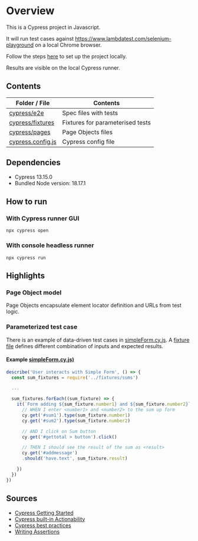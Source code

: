 # Overview

This is a Cypress project in Javascript.

It will run test cases against https://www.lambdatest.com/selenium-playground on a local Chrome browser.

Follow the steps [here](https://docs.cypress.io/guides/getting-started/installing-cypress) to set up the project locally.

Results are visible on the local Cypress runner.


## Contents


| **Folder / File**                                                                                                          | **Contents**                                                   |
|----------------------------------------------------------------------------------------------------------------------------|----------------------------------------------------------------|
| [cypress/e2e](cypress/e2e)                             | Spec files with tests                           |
| [cypress/fixtures](cypress/fixtures)                             | Fixtures for parameterised tests                           |
| [cypress/pages](cypress/pages)                             | Page Objects files                          |
| [cypress.config.js](cypress.config.js)                 | Cypress config file               |


## Dependencies

- Cypress 13.15.0
- Bundled Node version: 18.17.1

## How to run
### With Cypress runner GUI
`npx cypress open`

### With console headless runner
`npx cypress run`

## Highlights

### Page Object model
Page Objects encapsulate element locator definition and URLs from test logic.

### Parameterized test case
There is an example of data-driven test cases in [simpleForm.cy.js](cypress/e2e/simpleForm.cy.js). A [fixture file](cypress/fixtures/sums.json) defines different combination of inputs and expected results.

#### Example [simpleForm.cy.js)](cypress/e2e/simpleForm.cy.js)
```javascript
describe('User interacts with Simple Form', () => {
  const sum_fixtures = require('../fixtures/sums')

  ...

  sum_fixtures.forEach((sum_fixture) => {
    it(`Form adding ${sum_fixture.number1} and ${sum_fixture.number2}`, () => {
      // WHEN I enter <number1> and <number2> to the sum up form
      cy.get('#sum1').type(sum_fixture.number1)
      cy.get('#sum2').type(sum_fixture.number2)

      // AND I click on Sum button
      cy.get('#gettotal > button').click()

      // THEN I should see the result of the sum as <result>
      cy.get('#addmessage')
      .should('have.text', sum_fixture.result)

    })
  })
})
```



## Sources
* [Cypress Getting Started](https://docs.cypress.io/guides/getting-started/installing-cypress)
* [Cypress built-in Actionability](https://docs.cypress.io/guides/core-concepts/interacting-with-elements)
* [Cypress best practices](https://docs.cypress.io/guides/references/best-practices)
* [Writing Assertions](https://testgrid.io/blog/cypress-assertions/)